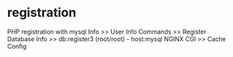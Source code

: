 # registration
PHP registration with mysql
Info >> User Info
Commands >> Register
Database Info >> db:register3 (root/root) - host:mysql
NGINX CGI >> Cache Config
